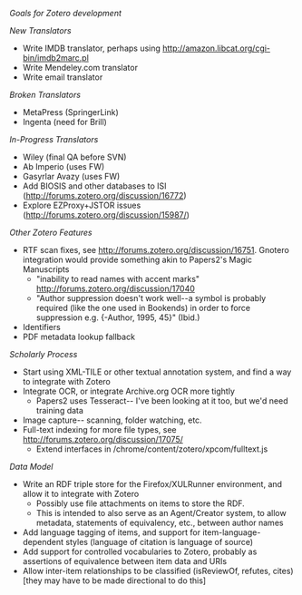  *Goals for Zotero development*

_New Translators_
 * Write IMDB translator, perhaps using http://amazon.libcat.org/cgi-bin/imdb2marc.pl
 * Write Mendeley.com translator
 * Write email translator

_Broken Translators_
 * MetaPress (SpringerLink) 
 * Ingenta (need for Brill)

_In-Progress Translators_
 * Wiley (final QA before SVN)
 * Ab Imperio (uses FW)
 * Gasyrlar Avazy (uses FW)
 * Add BIOSIS and other databases to ISI (http://forums.zotero.org/discussion/16772)
 * Explore EZProxy+JSTOR issues (http://forums.zotero.org/discussion/15987/)

_Other Zotero Features_
 * RTF scan fixes, see http://forums.zotero.org/discussion/16751. Gnotero integration would provide something akin to Papers2's Magic Manuscripts
   * "inability to read names with accent marks" http://forums.zotero.org/discussion/17040
   * "Author suppression doesn't work well--a symbol is probably required (like the one used in Bookends) in order to force suppression e.g. {-Author, 1995, 45}" (Ibid.)
 * Identifiers
 * PDF metadata lookup fallback

_Scholarly Process_
 * Start using XML-TILE or other textual annotation system, and find a way to integrate with Zotero
 * Integrate OCR, or integrate Archive.org OCR more tightly
   * Papers2 uses Tesseract-- I've been looking at it too, but we'd need training data
 * Image capture-- scanning, folder watching, etc.
 * Full-text indexing for more file types, see http://forums.zotero.org/discussion/17075/
   * Extend interfaces in /chrome/content/zotero/xpcom/fulltext.js

_Data Model_
 * Write an RDF triple store for the Firefox/XULRunner environment, and allow it to integrate with Zotero
   * Possibly use file attachments on items to store the RDF.
   * This is intended to also serve as an Agent/Creator system, to allow metadata, statements of equivalency, etc., between author names
 * Add language tagging of items, and support for item-language-dependent styles (language of citation is language of source)
 * Add support for controlled vocabularies to Zotero, probably as assertions of equivalence between item data and URIs
 * Allow inter-item relationships to be classified (isReviewOf, refutes, cites) [they may have to be made directional to do this]
